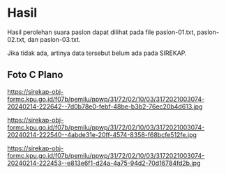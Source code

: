 # Hasil

Hasil perolehan suara paslon dapat dilihat pada file paslon-01.txt, paslon-02.txt, dan paslon-03.txt.

Jika tidak ada, artinya data tersebut belum ada pada SIREKAP.

## Foto C Plano

https://sirekap-obj-formc.kpu.go.id/f07b/pemilu/ppwp/31/72/02/10/03/3172021003074-20240214-222642--7d0b78e0-febf-48be-b3b2-76ec20b4d613.jpg

https://sirekap-obj-formc.kpu.go.id/f07b/pemilu/ppwp/31/72/02/10/03/3172021003074-20240214-222540--4abde31e-20ff-4574-8358-f68bcfe512fe.jpg

https://sirekap-obj-formc.kpu.go.id/f07b/pemilu/ppwp/31/72/02/10/03/3172021003074-20240214-222453--e813e6f1-d24a-4a75-94d2-70d16784fd2b.jpg
